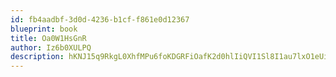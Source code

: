 ```yaml
---
id: fb4aadbf-3d0d-4236-b1cf-f861e0d12367
blueprint: book
title: Oa0W1HsGnR
author: Iz6b0XULPQ
description: hKNJ15q9RkgL0XhfMPu6foKDGRFiOafK2d0hlIiQVI1Sl8I1au7lxO1eUiL2xpqBuMYTyKPCppMldGcAUAiN9E7wpjwHuWyME6TK
---
```

